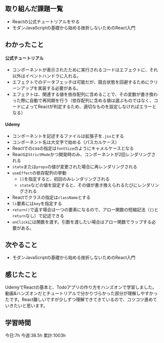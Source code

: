 ## 取り組んだ課題一覧
- Reactの公式チュートリアルをやる
- モダンJavaScriptの基礎から始める挫折しないためのReact入門
	
## わかったこと

#### 公式チュートリアル

- コンポーネントが表示されたために実行されるコードはエフェクトに、それ以外はイベントハンドラに入れる。
- エフェクトでのデータフェッチは可能だが、競合状態を回避するためにクリーンアップを実装する必要がある。
- エフェクトは、関連する値を依存配列に含めることで、その変数が書き換わった際に自動で再同期を行う（依存配列に含める値は選ぶものではなく、コードによってReactが判定するため、適切なものを設定しなければエラーとなる）


#### Udemy

- コンポーネントを記述するファイルは拡張子を`.jsx`とする
- コンポーネント名は大文字で始める（パスカルケース）
- Reactでのcssの指定は`fontSize`のようにキャメルケースとなる
- Reactは`StrictMode`かつ開発時のみ、コンポーネントが2回レンダリングされる
- `state`または`props`の値が変更された場合に再レンダリングされる
- `useEffect`の依存配列の挙動
	- `[]`を指定すると、初回のみレンダリングされる
	- `state`などの値を設定すると、その値が書き換えられるたびにレンダリングされる
- Reactでクラスの指定は`className`とする
- `li`要素には`key`を指定する
- `return()`で返す場合は一つの要素になるので、アロー関数の短縮記法（`{}`と`return`なし）で記述できる
- `onClick`には関数を渡す。引数を渡したい場合はアロー関数でラップする必要がある。





## 次やること
- モダンJavaScriptの基礎から始める挫折しないためのReact入門

## 感じたこと
UdemyでReactの基本と、Todoアプリの作り方をハンズオンで学習しました。
動画&ハンズオンだとチュートリアルで分かりづらかった部分が理解しやすかったです。React難しいですが少しずつ理解できてきているので、コツコツ進めていきたいと思います。



## 学習時間
今日:7h
今週:38.5h 
累計:1003h